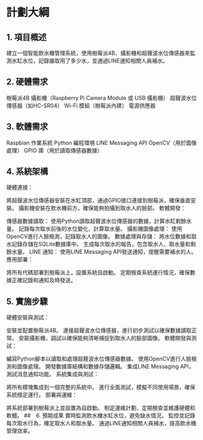 # 計劃大綱
## 1. 項目概述
建立一個智能飲水機管理系統，使用樹莓派4B、攝影機和超聲波水位傳感器來監測水缸水位，記錄誰取用了多少水，並通過LINE通知相關人員補水。

## 2. 硬體需求
樹莓派4B
攝影機（Raspberry Pi Camera Module 或 USB 攝影機）
超聲波水位傳感器（如HC-SR04）
Wi-Fi 模組（樹莓派內建）
電源供應器
## 3. 軟體需求
Raspbian 作業系統
Python 編程環境
LINE Messaging API
OpenCV（用於圖像處理）
GPIO 庫（用於讀取傳感器數據）
## 4. 系統架構
硬體連接：

將超聲波水位傳感器安裝在水缸頂部，通過GPIO接口連接到樹莓派，確保垂直安裝。
攝影機安裝在飲水機前方，確保能夠拍攝到取水人的臉部。
軟體開發：

傳感器數據讀取：
使用Python讀取超聲波水位傳感器的數據，計算水缸剩餘水量。
記錄每次取水前後的水位變化，計算取水量。
攝影機圖像處理：
使用OpenCV進行人臉檢測，記錄取水人的圖像。
數據處理與存儲：
將水位數據和取水記錄存儲在SQLite數據庫中。
生成每次取水的報告，包含取水人、取水量和剩餘水量。
LINE 通知：
使用LINE Messaging API發送通知，提醒需要補水的人。
應用部署：

將所有代碼部署到樹莓派上，設置系統自啟動。
定期檢查系統運行情況，確保數據正確記錄和通知及時發送。
## 5. 實施步驟
硬體安裝與測試：

安裝並配置樹莓派4B。
連接超聲波水位傳感器，進行初步測試以確保數據讀取正常。
安裝攝影機，調試以確保能夠清晰捕捉到取水人的臉部圖像。
軟體開發與測試：

編寫Python腳本以讀取和處理超聲波水位傳感器數據。
使用OpenCV進行人臉檢測和圖像處理。
開發數據庫結構和數據存儲邏輯。
集成LINE Messaging API，測試消息通知功能。
系統集成與測試：

將所有模塊集成到一個完整的系統中。
進行全面測試，模擬不同使用場景，確保系統穩定運行。
部署與運維：

將系統部署到樹莓派上並設置為自啟動。
制定運維計劃，定期檢查並維護硬體和軟體。
##　6. 預期成果
實時監測飲水機水缸水位，避免缺水情況。
監控並記錄每次取水行為，確定取水人和取水量。
通過LINE通知相關人員補水，提高飲水機管理效率。
